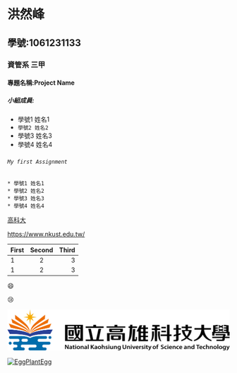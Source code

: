 # 洪然峰

## 學號:1061231133

### 資管系 三甲

#### 專題名稱:Project Name

##### 小組成員:
* 學號1 姓名1
* `學號2 姓名2`
* 學號3 姓名3
* 學號4 姓名4

###### `My first Assignment`

```
* 學號1 姓名1
* 學號2 姓名2
* 學號3 姓名3
* 學號4 姓名4
```
[高科大](https://www.nkust.edu.tw/)

<https://www.nkust.edu.tw/>

| First | Second | Third |
|:------|:------:|------:|
|1 | 2 | 3 |
|1 | 2 | 3 |

:smile:

:cry:

![nkust](182513897.png "高科大LOGO")

[![EggPlantEgg](https://image2.thenewslens.com/2018/10/jkfbvacv3z9pduwx5q5es3glg0kjow.jpg?auto=compress&h=1080&q=80&w=1800 "茄子蛋")](https://www.youtube.com/watch?v=caITRQWpBHs)
